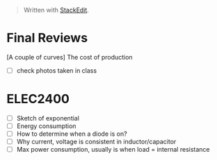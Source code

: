 


> Written with [StackEdit](https://stackedit.io/).

# Final Reviews
[A couple of curves] The cost of production

- [ ] check photos taken in class

# ELEC2400
- [ ] Sketch of exponential
- [ ] Energy consumption
- [ ] How to determine when a diode is on?
- [ ] Why current, voltage is consistent in inductor/capacitor
- [ ] Max power consumption, usually is when load = internal resistance
<!--stackedit_data:
eyJoaXN0b3J5IjpbLTE4ODQ4OTkyOTksLTE0MjE1MzE4OTIsMz
U0MTQ2MzM4LC0xMzI3MzIzMDIzLC0xODQ0NzA3NDYsMjEzNTU4
MzY3NCwtMTQ3MjY3MTQxMF19
-->